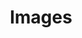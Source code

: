 ---
ee_id: '4360'
site: '1'
type: '5'
title: Images
url: images
year: '2016'
venue: Fridericianum
state_country: Kassel
pitch: "​Group ... shared a room with Michel Majerus! OMG~~~~!"
ps: ''
imgs: images-2018-02-database-uk--lcbR.jpg,images-2018-02-database-uk--wvJ4.jpg
things: "[7] [2002-001-super-mario-clouds] 2002-001 Super Mario Clouds,[11] [2003-002-data-diaries]
  2003-002 Data Diaries"
layout: shows
---